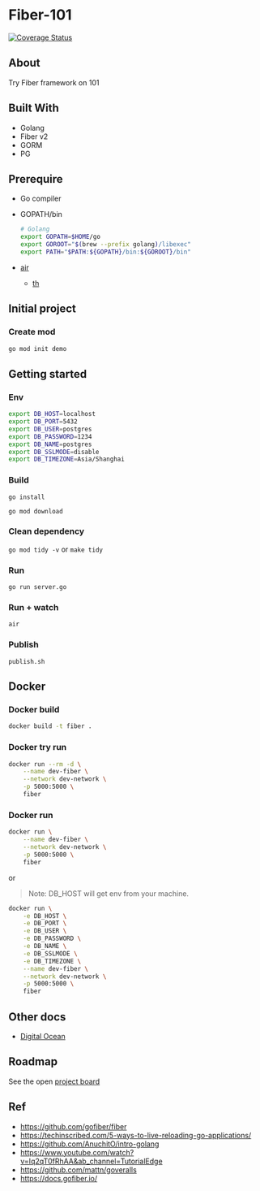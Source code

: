 # Fiber-101

[![Coverage Status](https://coveralls.io/repos/github/panachainy/fiber-101/badge.svg)](https://coveralls.io/github/panachainy/fiber-101)

## About

Try Fiber framework on 101

## Built With

- Golang
- Fiber v2
- GORM
- PG

## Prerequire

- Go compiler
- GOPATH/bin

    ```sh
    # Golang
    export GOPATH=$HOME/go
    export GOROOT="$(brew --prefix golang)/libexec"
    export PATH="$PATH:${GOPATH}/bin:${GOROOT}/bin"
    ```

- [air](https://github.com/cosmtrek/air)
    * [th](https://www.somkiat.cc/golang-live-reload/)

## Initial project

### Create mod

```sh
go mod init demo
```

## Getting started

### Env

```sh
export DB_HOST=localhost
export DB_PORT=5432
export DB_USER=postgres
export DB_PASSWORD=1234
export DB_NAME=postgres
export DB_SSLMODE=disable
export DB_TIMEZONE=Asia/Shanghai
```

### Build

`go install`

`go mod download`

### Clean dependency

`go mod tidy -v` or `make tidy`

### Run

`go run server.go`

### Run + watch

`air`

### Publish

`publish.sh`

## Docker

### Docker build

```sh
docker build -t fiber .
```

### Docker try run

```sh
docker run --rm -d \
    --name dev-fiber \
    --network dev-network \
    -p 5000:5000 \
    fiber
```

### Docker run

```sh
docker run \
    --name dev-fiber \
    --network dev-network \
    -p 5000:5000 \
    fiber
```

or

> Note: DB_HOST will get env from your machine.

```sh
docker run \
    -e DB_HOST \
    -e DB_PORT \
    -e DB_USER \
    -e DB_PASSWORD \
    -e DB_NAME \
    -e DB_SSLMODE \
    -e DB_TIMEZONE \
    --name dev-fiber \
    --network dev-network \
    -p 5000:5000 \
    fiber
```

## Other docs

- [Digital Ocean](docs/digital-ocean.md)

## Roadmap

See the open [project board](https://github.com/panachainy/fiber-101/projects/1)

## Ref

* https://github.com/gofiber/fiber
* https://techinscribed.com/5-ways-to-live-reloading-go-applications/
* https://github.com/AnuchitO/intro-golang
* https://www.youtube.com/watch?v=Iq2qT0fRhAA&ab_channel=TutorialEdge
* https://github.com/mattn/goveralls
* https://docs.gofiber.io/

